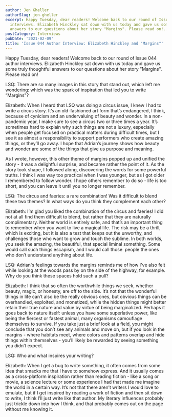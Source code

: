 ```yaml
---
author: Jen Gheller
authorSlug: jen-gheller
excerpt: Happy Tuesday, dear readers! Welcome back to our round of Issue 044 author
  interviews. Elizabeth Hinckley sat down with us today and gave us some truly thoughtful
  answers to our questions about her story "Margins". Please read on!...
postCategory: Interviews
pubDate: '2021-02-09'
title: 'Issue 044 Author Interview: Elizabeth Hinckley and "Margins"'
---
```

Happy Tuesday, dear readers! Welcome back to our round of Issue 044 author interviews. Elizabeth Hinckley sat down with us today and gave us some truly thoughtful answers to our questions about her story "Margins". Please read on!

LSQ: There are so many images in this story that stand out, which left me wondering: which was the spark of inspiration that led you to write “Margins"?

Elizabeth: When I heard that LSQ was doing a circus issue, I knew I had to write a circus story. It’s an old-fashioned art form that’s endangered, I think, because of cynicism and an undervaluing of beauty and wonder. In a non-pandemic year, I make sure to see a circus two or three times a year. It’s sometimes hard to explain why such things are not a luxury, especially when people get focused on practical matters during difficult times, but I see it as almost a responsibility to support performers who create amazing things, or they’ll go away. I hope that Adrian’s journey shows how beauty and wonder are some of the things that give us purpose and meaning.

As I wrote, however, this other theme of margins popped up and unified the story - it was a delightful surprise, and became rather the point of it. As the story took shape, I followed along, discovering the words for some powerful truths. I think I was way too practical when I was younger, but as I got older I remembered to follow wonder. I hope others remember to do so - life is too short, and you can leave it until you no longer remember.

LSQ: The circus and faeries: a rare combination! Was it difficult to blend these two themes? In what ways do you think they complement each other?

Elizabeth: I’m glad you liked the combination of the circus and faeries! I did not at all find them difficult to blend, but rather that they are naturally complimentary. Neither world is entirely safe, and that’s an important thing to remember when you want to live a magical life. The risk may be a thrill, which is exciting, but it is also a test that keeps out the unworthy, and challenges those who want to grow and touch the sublime. In both worlds, you seek the amazing, the beautiful, that special liminal something. Some would call such things escapism, and I would call those  people the ones who don’t understand anything about life.

LSQ: Adrian's feelings towards the margins reminds me of how I've also felt while looking at the woods pass by on the side of the highway, for example. Why do you think these spaces hold such a pull?

Elizabeth: I think that so often the worthwhile things we seek, whether beauty, magic, or honesty, are off to the side. It’s not that the wonderful things in life can’t also be the really obvious ones, but obvious things can be overhandled, exploited, and monetized, while the hidden things might better retain their true nature and value by virtue of being marginalized. Perhaps it goes back to nature itself: unless you have some superlative power, like being the fiercest or fastest animal, many organisms camouflage themselves to survive. If you take just a brief look at a field, you might conclude that you don’t see any animals and move on, but if you look in the margins - where habitats meet, where colors and patterns overlap and hide things within themselves - you’ll likely be rewarded by seeing something you didn’t expect.

LSQ: Who and what inspires your writing?

Elizabeth: When I get a bug to write something, it often comes from some idea that smacks me that I have to somehow express. And it usually comes as a cross-platform inspiration rather than reading fiction - like a song or movie, a science lecture or some experience I had that made me imagine the world in a certain way. It’s not that there aren’t writers I would love to emulate, but if I get inspired by reading a work of fiction and then sit down to write, I think I’ll just write like that author. My literary influences probably just trickle down into how I think, and that probably comes out on the page without me knowing it.